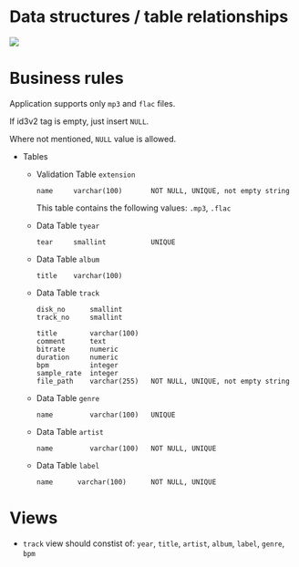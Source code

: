 # Data structures / table relationships
![](./musicbox-db-design.svg)



# Business rules

Application supports only `mp3` and `flac` files.

If id3v2 tag is empty, just insert `NULL`.

Where not mentioned, `NULL` value is allowed.

* Tables

  * Validation Table `extension`
    ```
    name     varchar(100)       NOT NULL, UNIQUE, not empty string
    ```
    This table contains the following values: `.mp3`, `.flac`

  * Data Table `tyear`
    ```
    tear     smallint           UNIQUE
    ``` 

  * Data Table `album`
    ```
    title    varchar(100)     
    ```

  * Data Table `track`
    ```
    disk_no      smallint
    track_no     smallint
    
    title        varchar(100)
    comment      text
    bitrate      numeric
    duration     numeric
    bpm          integer
    sample_rate  integer 
    file_path    varchar(255)   NOT NULL, UNIQUE, not empty string
    ```

  * Data Table `genre`
    ```
    name         varchar(100)   UNIQUE 
    ```


  * Data Table `artist`
    ```
    name         varchar(100)   NOT NULL, UNIQUE
    ```


  * Data Table `label`
    ```
    name      varchar(100)      NOT NULL, UNIQUE
    ```




# Views

* `track` view should constist of: `year`, `title`, `artist`, `album`, `label`, `genre`, `bpm` 
